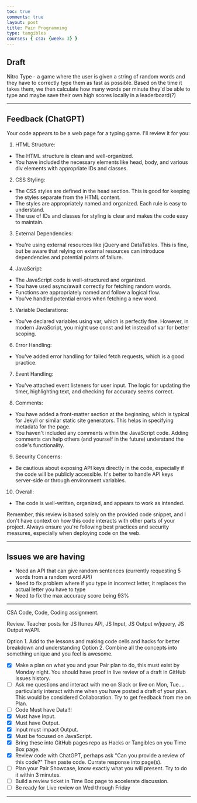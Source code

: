 ```yaml
---
toc: true
comments: true
layout: post
title: Pair Programming
type: tangibles
courses: { csa: {week: 3} }
---
```


## Draft
Nitro Type - a game where the user is given a string of random words and they have to correctly type them as fast as possible. Based on the time it takes them, we then calculate how many words per minute they'd be able to type and maybe save their own high scores locally in a leaderboard(?)

---

## Feedback (ChatGPT)
Your code appears to be a web page for a typing game. I'll review it for you:

1. HTML Structure:
- The HTML structure is clean and well-organized.
- You have included the necessary elements like head, body, and various div elements with appropriate IDs and classes.

2. CSS Styling:
- The CSS styles are defined in the head section. This is good for keeping the styles separate from the HTML content.
- The styles are appropriately named and organized. Each rule is easy to understand.
- The use of IDs and classes for styling is clear and makes the code easy to maintain.

3. External Dependencies:
- You're using external resources like jQuery and DataTables. This is fine, but be aware that relying on external resources can introduce dependencies and potential points of failure.

4. JavaScript:
- The JavaScript code is well-structured and organized.
- You have used async/await correctly for fetching random words.
- Functions are appropriately named and follow a logical flow.
- You've handled potential errors when fetching a new word.

5. Variable Declarations:
- You've declared variables using var, which is perfectly fine. However, in modern JavaScript, you might use const and let instead of var for better scoping.

6. Error Handling:
- You've added error handling for failed fetch requests, which is a good practice.

7. Event Handling:
- You've attached event listeners for user input. The logic for updating the timer, highlighting text, and checking for accuracy seems correct.

8. Comments:
- You have added a front-matter section at the beginning, which is typical for Jekyll or similar static site generators. This helps in specifying metadata for the page.
- You haven't included any comments within the JavaScript code. Adding comments can help others (and yourself in the future) understand the code's functionality.

9. Security Concerns:
- Be cautious about exposing API keys directly in the code, especially if the code will be publicly accessible. It's better to handle API keys server-side or through environment variables.

10. Overall:
- The code is well-written, organized, and appears to work as intended.

Remember, this review is based solely on the provided code snippet, and I don't have context on how this code interacts with other parts of your project. Always ensure you're following best practices and security measures, especially when deploying code on the web.

---

## Issues we are having
- Need an API that can give random sentences (currently requesting 5 words from a random word API)
- Need to fix problem where if you type in incorrect letter, it replaces the actual letter you have to type
- Need to fix the max accuracy score being 93%

---

CSA Code, Code, Coding assignment.

Review. Teacher posts for JS Itunes API, JS Input, JS Output w/jquery, JS Output w/API.

Option 1. Add to the lessons and making code cells and hacks for better breakdown and understanding
Option 2. Combine all the concepts into something unique and you feel is awesome.

- [x] Make a plan on what you and your Pair plan to do, this must exist by Monday night. You should have proof in live review of a draft in GitHub Issues history.
- [ ] Ask me questions and interact with me on Slack or live on Mon, Tue…. particularly interact with me when you have posted a draft of your plan. This would be considered Collaboration. Try to get feedback from me on Plan.
- [ ] Code Must have Data!!!
- [x] Must have Input.
- [x] Must have Output.
- [x] Input must impact Output.
- [x] Must be focused on JavaScript.
- [x] Bring these into GitHub pages repo as Hacks or Tangibles on you Time Box page.
- [x] Review code with ChatGPT, perhaps ask "Can you provide a review of this code?" Then paste code. Currate response into page(s).
- [ ] Plan your Pair Showcase, know exactly what you will present. Try to do it within 3 minutes.
- [ ] Build a review ticket in Time Box page to accelerate discussion.
- [ ] Be ready for Live review on Wed through Friday

---